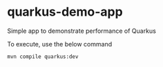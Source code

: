 # quarkus-demo-app
Simple app to demonstrate performance of Quarkus

To execute, use the below command

    mvn compile quarkus:dev